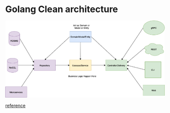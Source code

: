 # Golang Clean architecture

![image](golang-clean-arch.png)

[reference](https://pjchender.dev/golang/note-go-clean-architecture/)